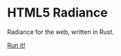 # HTML5 Radiance

Radiance for the web, written in Rust.

[Run it!](https://zbanks.github.io/radiance-web/dist/index.html)
